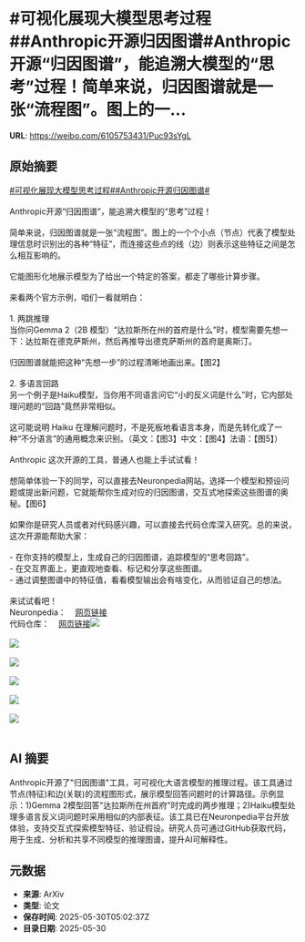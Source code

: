 # #可视化展现大模型思考过程##Anthropic开源归因图谱#Anthropic开源“归因图谱”，能追溯大模型的“思考”过程！简单来说，归因图谱就是一张“流程图”。图上的一...

**URL**: https://weibo.com/6105753431/Puc93sYgL

## 原始摘要

<a href="https://m.weibo.cn/search?containerid=231522type%3D1%26t%3D10%26q%3D%23%E5%8F%AF%E8%A7%86%E5%8C%96%E5%B1%95%E7%8E%B0%E5%A4%A7%E6%A8%A1%E5%9E%8B%E6%80%9D%E8%80%83%E8%BF%87%E7%A8%8B%23&amp;extparam=%23%E5%8F%AF%E8%A7%86%E5%8C%96%E5%B1%95%E7%8E%B0%E5%A4%A7%E6%A8%A1%E5%9E%8B%E6%80%9D%E8%80%83%E8%BF%87%E7%A8%8B%23" data-hide=""><span class="surl-text">#可视化展现大模型思考过程#</span></a><a href="https://m.weibo.cn/search?containerid=231522type%3D1%26t%3D10%26q%3D%23Anthropic%E5%BC%80%E6%BA%90%E5%BD%92%E5%9B%A0%E5%9B%BE%E8%B0%B1%23&amp;extparam=%23Anthropic%E5%BC%80%E6%BA%90%E5%BD%92%E5%9B%A0%E5%9B%BE%E8%B0%B1%23" data-hide=""><span class="surl-text">#Anthropic开源归因图谱#</span></a><br><br>Anthropic开源“归因图谱”，能追溯大模型的“思考”过程！<br><br>简单来说，归因图谱就是一张“流程图”。图上的一个个小点（节点）代表了模型处理信息时识别出的各种“特征”，而连接这些点的线（边）则表示这些特征之间是怎么相互影响的。<br><br>它能图形化地展示模型为了给出一个特定的答案，都走了哪些计算步骤。<br><br>来看两个官方示例，咱们一看就明白：<br><br>1. 两跳推理<br>当你问Gemma 2（2B 模型）“达拉斯所在州的首府是什么”时，模型需要先想一下：达拉斯在德克萨斯州，然后再推导出德克萨斯州的首府是奥斯汀。<br><br>归因图谱就能把这种“先想一步”的过程清晰地画出来。【图2】<br><br>2. 多语言回路<br>另一个例子是Haiku模型，当你用不同语言问它“小的反义词是什么”时，它内部处理问题的“回路”竟然非常相似。<br><br>这可能说明 Haiku 在理解问题时，不是死板地看语言本身，而是先转化成了一种“不分语言”的通用概念来识别。（英文：【图3】中文：【图4】法语：【图5】）<br><br>Anthropic 这次开源的工具，普通人也能上手试试看！<br><br>想简单体验一下的同学，可以直接去Neuronpedia网站。选择一个模型和预设问题或提出新问题，它就能帮你生成对应的归因图谱，交互式地探索这些图谱的奥秘。【图6】<br><br>如果你是研究人员或者对代码感兴趣，可以直接去代码仓库深入研究。总的来说，这次开源能帮助大家：<br><br>- 在你支持的模型上，生成自己的归因图谱，追踪模型的“思考回路”。<br>- 在交互界面上，更直观地查看、标记和分享这些图谱。<br>- 通过调整图谱中的特征值，看看模型输出会有啥变化，从而验证自己的想法。<br><br>来试试看吧！<br>Neuronpedia：<a href="https://weibo.cn/sinaurl?u=https%3A%2F%2Fwww.neuronpedia.org%2Fgemma-2-2b%2Fgraph" data-hide=""><span class="url-icon"><img style="width: 1rem;height: 1rem" src="https://h5.sinaimg.cn/upload/2015/09/25/3/timeline_card_small_web_default.png" referrerpolicy="no-referrer"></span><span class="surl-text">网页链接</span></a><br>代码仓库：<a href="https://weibo.cn/sinaurl?u=https%3A%2F%2Fgithub.com%2Fsafety-research%2Fcircuit-tracer" data-hide=""><span class="url-icon"><img style="width: 1rem;height: 1rem" src="https://h5.sinaimg.cn/upload/2015/09/25/3/timeline_card_small_web_default.png" referrerpolicy="no-referrer"></span><span class="surl-text">网页链接</span></a><img style="" src="https://tvax1.sinaimg.cn/large/006Fd7o3gy1i1xd3ing90j31dc16un4u.jpg" referrerpolicy="no-referrer"><br><br><img style="" src="https://tvax2.sinaimg.cn/large/006Fd7o3gy1i1xd3mlkikj30zk0ho0y4.jpg" referrerpolicy="no-referrer"><br><br><img style="" src="https://tvax1.sinaimg.cn/large/006Fd7o3gy1i1xd4253mhj31o60qydp5.jpg" referrerpolicy="no-referrer"><br><br><img style="" src="https://tvax3.sinaimg.cn/large/006Fd7o3gy1i1xd448sm6j31d00ms79k.jpg" referrerpolicy="no-referrer"><br><br><img style="" src="https://tvax2.sinaimg.cn/large/006Fd7o3gy1i1xd45rxtbj31d40n0afp.jpg" referrerpolicy="no-referrer"><br><br><img style="" src="https://tvax1.sinaimg.cn/large/006Fd7o3gy1i1xd4a9qrej33gc1qw1ky.jpg" referrerpolicy="no-referrer"><br><br>

## AI 摘要

Anthropic开源了"归因图谱"工具，可可视化大语言模型的推理过程。该工具通过节点(特征)和边(关联)的流程图形式，展示模型回答问题时的计算路径。示例显示：1)Gemma 2模型回答"达拉斯所在州首府"时完成的两步推理；2)Haiku模型处理多语言反义词问题时采用相似的内部表征。该工具已在Neuronpedia平台开放体验，支持交互式探索模型特征、验证假设。研究人员可通过GitHub获取代码，用于生成、分析和共享不同模型的推理图谱，提升AI可解释性。

## 元数据

- **来源**: ArXiv
- **类型**: 论文
- **保存时间**: 2025-05-30T05:02:37Z
- **目录日期**: 2025-05-30
